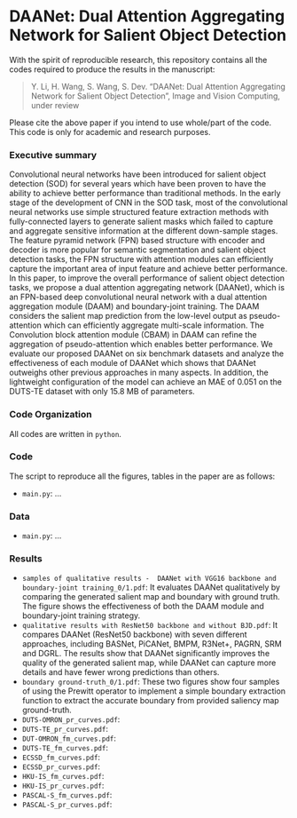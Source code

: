 # DAANet: Dual Attention Aggregating Network for Salient Object Detection

With the spirit of reproducible research, this repository contains all the codes required to produce the results in the manuscript: 

> Y. Li, H. Wang, S. Wang, S. Dev. “DAANet: Dual Attention Aggregating Network for Salient Object Detection”, Image and Vision Computing, under review

Please cite the above paper if you intend to use whole/part of the code. This code is only for academic and research purposes.

### Executive summary
Convolutional neural networks have been introduced for salient object detection (SOD) for several years which have been proven to have the ability to achieve better performance than traditional methods. In the early stage of the development of CNN in the SOD task, most of the convolutional neural networks use simple structured feature extraction methods with fully-connected layers to generate salient masks which failed to capture and aggregate sensitive information at the different down-sample stages. The feature pyramid network (FPN) based structure with encoder and decoder is more popular for semantic segmentation and salient object detection tasks, the FPN structure with attention modules can efficiently capture the important area of input feature and achieve better performance. In this paper, to improve the overall performance of salient object detection tasks, we propose a dual attention aggregating network (DAANet), which is an FPN-based deep convolutional neural network with a dual attention aggregation module (DAAM) and boundary-joint training. The DAAM considers the salient map prediction from the low-level output as pseudo-attention which can efficiently aggregate multi-scale information.  The Convolution block attention module (CBAM) in DAAM can refine the aggregation of pseudo-attention which enables better performance.  We evaluate our proposed DAANet on six benchmark datasets and analyze the effectiveness of each module of DAANet which shows that DAANet outweighs other previous approaches in many aspects. In addition, the lightweight configuration of the model can achieve an MAE of 0.051 on the DUTS-TE dataset with only 15.8 MB of parameters.

### Code Organization
All codes are written in `python`. 

### Code 
The script to reproduce all the figures, tables in the paper are as follows:
+ `main.py`: ...

### Data
+ `main.py`: ...

### Results 

+ `samples of qualitative results -  DAANet with VGG16 backbone and boundary-joint training_0/1.pdf`: It evaluates DAANet qualitatively by comparing the generated salient map and boundary with ground truth. The figure shows the effectiveness of both the DAAM module and boundary-joint training strategy.
+ `qualitative results with ResNet50 backbone and without BJD.pdf`: It compares DAANet (ResNet50 backbone) with seven different approaches, including BASNet, PiCANet, BMPM, R3Net+, PAGRN, SRM and DGRL. The results show that DAANet significantly improves the quality of the generated salient map, while DAANet can capture more details and have fewer wrong predictions than others.
+ `boundary ground-truth_0/1.pdf`: These two figures show four samples of using the Prewitt operator to implement a simple boundary extraction function to extract the accurate boundary from provided saliency map ground-truth.
+ `DUTS-OMRON_pr_curves.pdf`:
+ `DUTS-TE_pr_curves.pdf`:
+ `DUT-OMRON_fm_curves.pdf`:
+ `DUTS-TE_fm_curves.pdf`:
+ `ECSSD_fm_curves.pdf`:
+ `ECSSD_pr_curves.pdf`:
+ `HKU-IS_fm_curves.pdf`:
+ `HKU-IS_pr_curves.pdf`:
+ `PASCAL-S_fm_curves.pdf`:
+ `PASCAL-S_pr_curves.pdf`:
